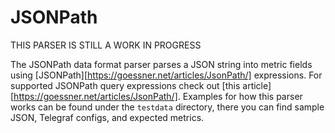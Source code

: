 # JSONPath

THIS PARSER IS STILL A WORK IN PROGRESS

The JSONPath data format parser parses a JSON string into metric fields using [JSONPath][https://goessner.net/articles/JsonPath/] expressions. For supported
JSONPath query expressions check out [this article][https://goessner.net/articles/JsonPath/]. Examples for how this parser works can be found under the `testdata` directory, there you can find sample JSON, Telegraf configs, and expected metrics.
